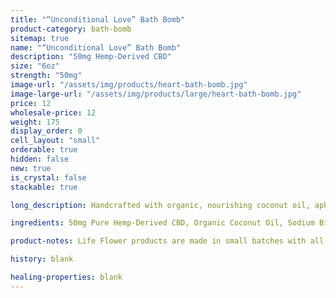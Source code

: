 ```yaml
---
title: "“Unconditional Love” Bath Bomb"
product-category: bath-bomb
sitemap: true
name: "“Unconditional Love” Bath Bomb"
description: "50mg Hemp-Derived CBD"
size: "6oz"
strength: "50mg"
image-url: "/assets/img/products/heart-bath-bomb.jpg"
image-large-url: "/assets/img/products/large/heart-bath-bomb.jpg"
price: 12
wholesale-price: 12
weight: 175
display_order: 0
cell_layout: "small"
orderable: true
hidden: false
new: true
is_crystal: false
stackable: true

long_description: Handcrafted with organic, nourishing coconut oil, aphrodisiacal therapeutic-grade essential oils, organic rose buds and a cleansed and charged Rose Quartz - the stone of unconditional love. Whether sharing with a loved one or enjoying by yourself this bomb is the perfect self-care pick me up.

ingredients: 50mg Pure Hemp-Derived CBD, Organic Coconut Oil, Sodium Bicarbonate, Naturally-derived Citric Acid, Corn Starch, Epsom Salt, Organic Herbs, Essential Oils, Plant-based Color, Witch Hazel, Cleansed & Charged Crystal.

product-notes: Life Flower products are made in small batches with all-natural and boutique ingredients. Orders are processed and shipped in 7-10 days.

history: blank

healing-properties: blank
---
```

